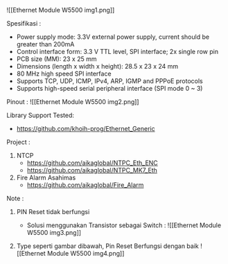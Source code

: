 
![[Ethernet Module W5500 img1.png]]

Spesifikasi :
- Power supply mode: 3.3V external power supply, current should be greater than 200mA
- Control interface form: 3.3 V TTL level, SPI interface; 2x single row pin
- PCB size (MM): 23 x 25 mm
- Dimensions (length x width x height): 28.5 x 23 x 24 mm
- 80 MHz high speed SPI interface
- Supports TCP, UDP, ICMP, IPv4, ARP, IGMP and PPPoE protocols
- Supports high-speed serial peripheral interface (SPI mode 0 ~ 3)

Pinout :
![[Ethernet Module W5500 img2.png]]

Library Support Tested:
- https://github.com/khoih-prog/Ethernet_Generic

Project :
1. NTCP
	- https://github.com/aikaglobal/NTPC_Eth_ENC
	- https://github.com/aikaglobal/NTPC_MK7_Eth
1. Fire Alarm Asahimas
	- https://github.com/aikaglobal/Fire_Alarm

Note :
1. PIN Reset tidak berfungsi
	- Solusi menggunakan Transistor sebagai Switch :
		![[Ethernet Module W5500 img3.png]]

2. Type seperti gambar dibawah, Pin Reset Berfungsi dengan baik
	![[Ethernet Module W5500 img4.png]]